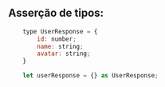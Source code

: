 ## Asserção de tipos:

```js
    type UserResponse = {
        id: number;
        name: string;
        avatar: string;
    }

    let userResponse = {} as UserResponse;
```
